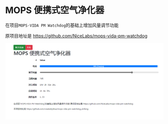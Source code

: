 # MOPS 便携式空气净化器

在项目`MOPS·VIDA PM Watchdog`的基础上增加风量调节功能

原项目地址是 <https://github.com/NiceLabs/mops-vida-pm-watchdog>

![界面](docs/Snipaste_2023-05-31_16-53-10.png)
